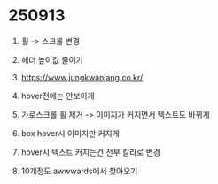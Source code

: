 # 250913

1. 휠 -> 스크롤 변경

2. 헤더 높이값 줄이기

3. https://www.jungkwanjang.co.kr/

4. hover전에는 안보이게

5. 가로스크롤 휠 제거 -> 이미지가 커지면서 텍스트도 바뀌게

6. box hover시 이미지만 커지게

7. hover시 텍스트 커지는건 전부 칼라로 변경

8. 10개정도 awwwards에서 찾아오기